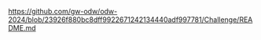 https://github.com/gw-odw/odw-2024/blob/23926f880bc8dff9922671242134440adf997781/Challenge/README.md
